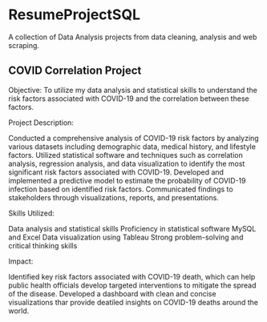 # ResumeProjectSQL

A collection of Data Analysis projects from data cleaning, analysis and web scraping.

## COVID Correlation Project

Objective: To utilize my data analysis and statistical skills to understand the risk factors associated with COVID-19 and the correlation between these factors.

Project Description:

Conducted a comprehensive analysis of COVID-19 risk factors by analyzing various datasets including demographic data, medical history, and lifestyle factors.
Utilized statistical software and techniques such as correlation analysis, regression analysis, and data visualization to identify the most significant risk factors associated with COVID-19.
Developed and implemented a predictive model to estimate the probability of COVID-19 infection based on identified risk factors.
Communicated findings to stakeholders through visualizations, reports, and presentations.

Skills Utilized:

Data analysis and statistical skills
Proficiency in statistical software MySQL and Excel
Data visualization using Tableau 
Strong problem-solving and critical thinking skills

Impact:

Identified key risk factors associated with COVID-19 death, which can help public health officials develop targeted interventions to mitigate the spread of the disease.
Developed a dashboard with clean and concise visualizations thar provide deatiled insights on COVID-19 deaths around the world.

